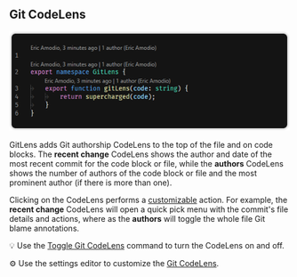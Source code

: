 ## Git CodeLens

<p align="center">
  <img src="../../images/docs/code-lens.png" alt="Git CodeLens" />
</p>

GitLens adds Git authorship CodeLens to the top of the file and on code blocks. The **recent change** CodeLens shows the author and date of the most recent commit for the code block or file, while the **authors** CodeLens shows the number of authors of the code block or file and the most prominent author (if there is more than one).

Clicking on the CodeLens performs a [customizable](command:gitlens.showSettingsPage?%22code-lens%22 'Jump to the Git CodeLens settings') action. For example, the **recent change** CodeLens will open a quick pick menu with the commit's file details and actions, where as the **authors** will toggle the whole file Git blame annotations.

💡 Use the [Toggle Git CodeLens](command:workbench.action.quickOpen?%22>GitLens%3A%20Toggle%20Git%20CodeLens%22) command to turn the CodeLens on and off.

⚙️ Use the settings editor to customize the [Git CodeLens](command:gitlens.showSettingsPage?%22code-lens%22 'Jump to the Git CodeLens settings').

